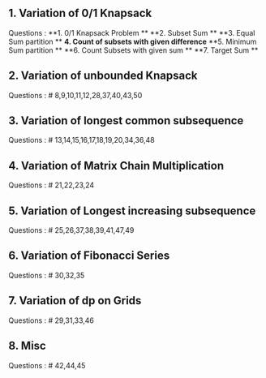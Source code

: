 ## 1. Variation of 0/1 Knapsack
   Questions :
    **1. 0/1 Knapsack Problem **
    **2. Subset Sum **
    **3. Equal Sum partition **
    **4. Count of subsets with given difference**
    **5. Minimum Sum partition **
    **6. Count Subsets with given sum **
    **7. Target Sum ** 
    

## 2. Variation of unbounded Knapsack
   Questions :
    # 8,9,10,11,12,28,37,40,43,50
    
## 3. Variation of longest common subsequence
   Questions :
    # 13,14,15,16,17,18,19,20,34,36,48
    
## 4. Variation of Matrix Chain Multiplication
   Questions :
    # 21,22,23,24
    

## 5. Variation of Longest increasing subsequence
   Questions :
    # 25,26,37,38,39,41,47,49
    
## 6. Variation of Fibonacci Series
   Questions :
    # 30,32,35
    
## 7. Variation of dp on Grids
   Questions :
    # 29,31,33,46
    
## 8. Misc
   Questions :
    # 42,44,45  
    
    
     
    
    
    
    
    
    
    
    
    
    
 
